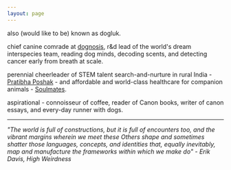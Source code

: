 ```yaml
---
layout: page
---
```


also (would like to be) known as dogluk.

chief canine comrade at [dognosis](www.dognosis.tech), r&d lead of the world's dream interspecies team, reading dog minds, decoding scents, and detecting cancer early from breath at scale.

perennial cheerleader of STEM talent search-and-nurture in rural India - [Pratibha Poshak](www.pratibhaposhak.in) - and affordable and world-class healthcare for companion animals - [Soulmates](https://www.soulmates.vet/).

aspirational - connoisseur of coffee, reader of Canon books, writer of canon essays, and every-day runner with dogs.



---

*"The world is full of constructions, but it is full of encounters too, and the vibrant margins wherein we meet these Others shape and sometimes shatter those languages, concepts, and identities that, equally inevitably, map and manufacture the frameworks within which we make do" - Erik Davis, High Weirdness*
